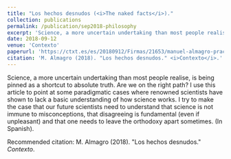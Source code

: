 ```yaml
---
title: "Los hechos desnudos (<i>The naked facts</i>)."
collection: publications
permalink: /publication/sep2018-philosophy
excerpt: 'Science, a more uncertain undertaking than most people realise, is being pinned as a shortcut to absolute truth. Are we on the right path? I use this article to point at some paradigmatic cases where renowned scientists have shown to lack a basic understanding of how science works. I try to make the case that our future scientists need to understand that science is not immune to misconceptions, that disagreeing is fundamental (even if unpleasant) and that one needs to leave the orthodoxy apart sometimes. (In Spanish).?'
date: 2018-09-12
venue: 'Contexto'
paperurl: 'https://ctxt.es/es/20180912/Firmas/21653/manuel-almagro-practica-cientifica-planetas-filosofos-de-la-naturaleza.htm'
citation: 'M. Almagro (2018). "Los hechos desnudos." <i>Contexto</i>.'
---
```

Science, a more uncertain undertaking than most people realise, is being pinned as a shortcut to absolute truth. Are we on the right path? I use this article to point at some paradigmatic cases where renowned scientists have shown to lack a basic understanding of how science works. I try to make the case that our future scientists need to understand that science is not immune to misconceptions, that disagreeing is fundamental (even if unpleasant) and that one needs to leave the orthodoxy apart sometimes. (In Spanish).

Recommended citation: M. Almagro (2018). "Los hechos desnudos." <i>Contexto</i>.

